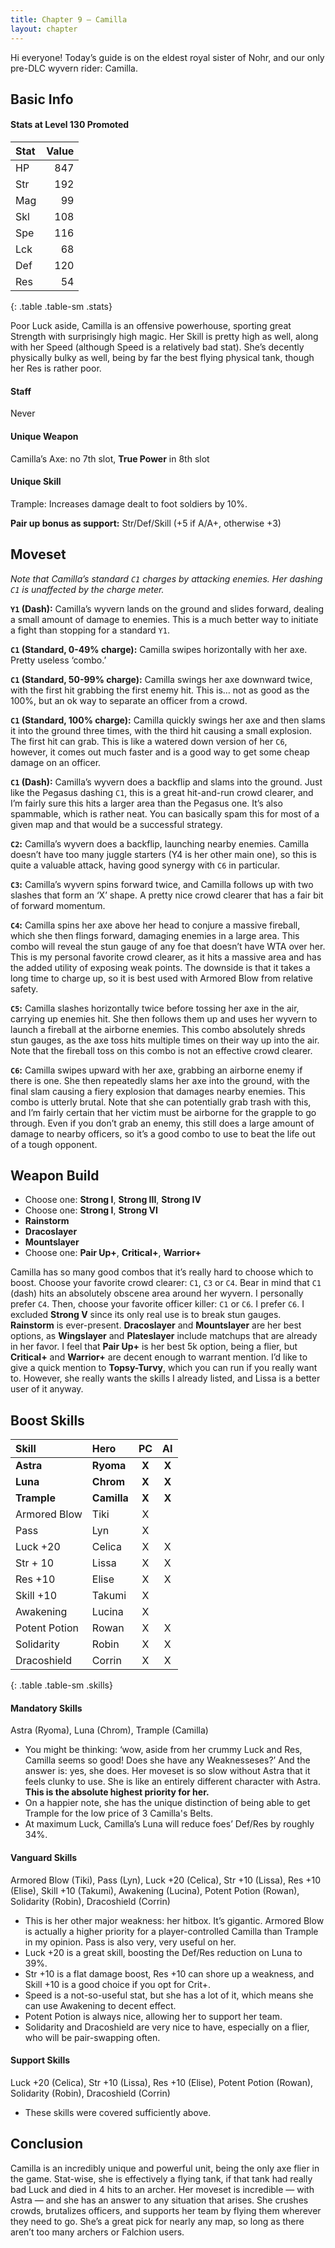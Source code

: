 ```yaml
---
title: Chapter 9 — Camilla
layout: chapter
---
```


Hi everyone! Today’s guide is on the eldest royal sister of Nohr, and our only pre-DLC wyvern rider: Camilla.

## Basic Info

#### Stats at Level 130 Promoted

| Stat | Value |
| :--- | ----: |
| HP   |   847 |
| Str  |   192 |
| Mag  |    99 |
| Skl  |   108 |
| Spe  |   116 |
| Lck  |    68 |
| Def  |   120 |
| Res  |    54 |
{: .table .table-sm .stats}

Poor Luck aside, Camilla is an offensive powerhouse, sporting great Strength with surprisingly high magic. Her Skill is pretty high as well, along with her Speed (although Speed is a relatively bad stat). She’s decently physically bulky as well, being by far the best flying physical tank, though her Res is rather poor.

#### Staff

Never

#### Unique Weapon

Camilla’s Axe: no 7th slot, **True Power** in 8th slot

#### Unique Skill

Trample: Increases damage dealt to foot soldiers by 10%.

**Pair up bonus as support:** Str/Def/Skill (+5 if A/A+, otherwise +3)

## Moveset

_Note that Camilla’s standard `C1` charges by attacking enemies. Her dashing `C1` is unaffected by the charge meter._

**`Y1` (Dash):** Camilla’s wyvern lands on the ground and slides forward, dealing a small amount of damage to enemies. This is a much better way to initiate a fight than stopping for a standard `Y1`.

**`C1` (Standard, 0-49% charge):** Camilla swipes horizontally with her axe. Pretty useless ‘combo.’

**`C1` (Standard, 50-99% charge):** Camilla swings her axe downward twice, with the first hit grabbing the first enemy hit. This is… not as good as the 100%, but an ok way to separate an officer from a crowd.

**`C1` (Standard, 100% charge):** Camilla quickly swings her axe and then slams it into the ground three times, with the third hit causing a small explosion. The first hit can grab. This is like a watered down version of her `C6`, however, it comes out much faster and is a good way to get some cheap damage on an officer.

**`C1` (Dash):** Camilla’s wyvern does a backflip and slams into the ground. Just like the Pegasus dashing `C1`, this is a great hit-and-run crowd clearer, and I’m fairly sure this hits a larger area than the Pegasus one. It’s also spammable, which is rather neat. You can basically spam this for most of a given map and that would be a successful strategy.

**`C2`:** Camilla’s wyvern does a backflip, launching nearby enemies. Camilla doesn’t have too many juggle starters (Y4 is her other main one), so this is quite a valuable attack, having good synergy with `C6` in particular.

**`C3`:** Camilla’s wyvern spins forward twice, and Camilla follows up with two slashes that form an ‘X’ shape. A pretty nice crowd clearer that has a fair bit of forward momentum.

**`C4`:** Camilla spins her axe above her head to conjure a massive fireball, which she then flings forward, damaging enemies in a large area. This combo will reveal the stun gauge of any foe that doesn’t have WTA over her. This is my personal favorite crowd clearer, as it hits a massive area and has the added utility of exposing weak points. The downside is that it takes a long time to charge up, so it is best used with Armored Blow from relative safety.

**`C5`:** Camilla slashes horizontally twice before tossing her axe in the air, carrying up enemies hit. She then follows them up and uses her wyvern to launch a fireball at the airborne enemies. This combo absolutely shreds stun gauges, as the axe toss hits multiple times on their way up into the air. Note that the fireball toss on this combo is not an effective crowd clearer.

**`C6`:** Camilla swipes upward with her axe, grabbing an airborne enemy if there is one. She then repeatedly slams her axe into the ground, with the final slam causing a fiery explosion that damages nearby enemies. This combo is utterly brutal. Note that she can potentially grab trash with this, and I’m fairly certain that her victim must be airborne for the grapple to go through. Even if you don’t grab an enemy, this still does a large amount of damage to nearby officers, so it’s a good combo to use to beat the life out of a tough opponent.

## Weapon Build

- Choose one: **Strong I**, **Strong III**, **Strong IV**
- Choose one: **Strong I**, **Strong VI**
- **Rainstorm**
- **Dracoslayer**
- **Mountslayer**
- Choose one: **Pair Up+**, **Critical+**, **Warrior+**

Camilla has so many good combos that it’s really hard to choose which to boost. Choose your favorite crowd clearer: `C1`, `C3` or `C4`. Bear in mind that `C1` (dash) hits an absolutely obscene area around her wyvern. I personally prefer `C4`. Then, choose your favorite officer killer: `C1` or `C6`. I prefer `C6`. I excluded **Strong V** since its only real use is to break stun gauges. **Rainstorm** is ever-present. **Dracoslayer** and **Mountslayer** are her best options, as **Wingslayer** and **Plateslayer** include matchups that are already in her favor. I feel that **Pair Up+** is her best 5k option, being a flier, but **Critical+** and **Warrior+** are decent enough to warrant mention. I’d like to give a quick mention to **Topsy-Turvy**, which you can run if you really want to. However, she really wants the skills I already listed, and Lissa is a better user of it anyway.

## Boost Skills

| Skill          | Hero        |  PC   |  AI   |
| :------------- | :---------- | :---: | :---: |
| **Astra**      | **Ryoma**   | **X** | **X** |
| **Luna**       | **Chrom**   | **X** | **X** |
| **Trample**    | **Camilla** | **X** | **X** |
| Armored Blow   | Tiki        |   X   |       |
| Pass           | Lyn         |   X   |       |
| Luck +20       | Celica      |   X   |   X   |
| Str + 10       | Lissa       |   X   |   X   |
| Res +10        | Elise       |   X   |   X   |
| Skill +10      | Takumi      |   X   |       |
| Awakening      | Lucina      |   X   |       |
| Potent Potion  | Rowan       |   X   |   X   |
| Solidarity     | Robin       |   X   |   X   |
| Dracoshield    | Corrin      |   X   |   X   |
{: .table .table-sm .skills}

#### Mandatory Skills

Astra (Ryoma), Luna (Chrom), Trample (Camilla)

- You might be thinking: ‘wow, aside from her crummy Luck and Res, Camilla seems so good! Does she have any Weaknesseses?’ And the answer is: yes, she does. Her moveset is so slow without Astra that it feels clunky to use. She is like an entirely different character with Astra. **This is the absolute highest priority for her.**
- On a happier note, she has the unique distinction of being able to get Trample for the low price of 3 Camilla's Belts.
- At maximum Luck, Camilla’s Luna will reduce foes’ Def/Res by roughly 34%.

#### Vanguard Skills

Armored Blow (Tiki), Pass (Lyn), Luck +20 (Celica), Str +10 (Lissa), Res +10 (Elise), Skill +10 (Takumi), Awakening (Lucina), Potent Potion (Rowan), Solidarity (Robin), Dracoshield (Corrin)

- This is her other major weakness: her hitbox. It’s gigantic. Armored Blow is actually a higher priority for a player-controlled Camilla than Trample in my opinion. Pass is also very, very useful on her.
- Luck +20 is a great skill, boosting the Def/Res reduction on Luna to 39%.
- Str +10 is a flat damage boost, Res +10 can shore up a weakness, and Skill +10 is a good choice if you opt for Crit+.
- Speed is a not-so-useful stat, but she has a lot of it, which means she can use Awakening to decent effect.
- Potent Potion is always nice, allowing her to support her team.
- Solidarity and Dracoshield are very nice to have, especially on a flier, who will be pair-swapping often.

#### Support Skills

Luck +20 (Celica), Str +10 (Lissa), Res +10 (Elise), Potent Potion (Rowan), Solidarity (Robin), Dracoshield (Corrin)

- These skills were covered sufficiently above.

## Conclusion

Camilla is an incredibly unique and powerful unit, being the only axe flier in the game. Stat-wise, she is effectively a flying tank, if that tank had really bad Luck and died in 4 hits to an archer. Her moveset is incredible — with Astra — and she has an answer to any situation that arises. She crushes crowds, brutalizes officers, and supports her team by flying them wherever they need to go. She’s a great pick for nearly any map, so long as there aren’t too many archers or Falchion users.

